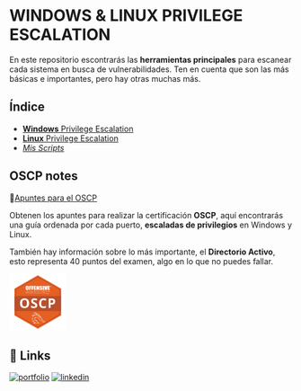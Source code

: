 
# **WINDOWS** & **LINUX** PRIVILEGE ESCALATION

En este repositorio escontrarás las **herramientas principales** para escanear cada sistema en busca de vulnerabilidades. 
Ten en cuenta que son las más básicas e importantes, pero hay otras muchas más.




## Índice

 - [**Windows** Privilege Escalation](https://github.com/DavidGrandeWeb/CyberTOOLS/tree/main/Windows)
 - [**Linux** Privilege Escalation](https://github.com/DavidGrandeWeb/CyberTOOLS/tree/main/Linux)
 - [*Mis Scripts*](https://github.com/DavidGrandeWeb/CyberTOOLS/tree/main/Mis%20Scripts)


## OSCP notes

🔗[Apuntes para el OSCP](https://linktodocumentation)

Obtenen los apuntes para realizar la certificación **OSCP**, aquí encontrarás una guía ordenada por cada puerto, **escaladas de privilegios** en Windows y Linux.

También hay información sobre lo más importante, el **Directorio Activo**, esto representa 40 puntos del examen, algo en lo que no puedes fallar.

<a href="http://google.es"><img src="https://raw.githubusercontent.com/DavidGrandeWeb/CyberTOOLS/main/Windows/IMG/oscp-icon.png" width="20%" height="20%"></a><br>

## 🔗 Links
[![portfolio](https://img.shields.io/badge/my_portfolio-000?style=for-the-badge&logo=ko-fi&logoColor=white)](https://davidgrandeweb.com/)
[![linkedin](https://img.shields.io/badge/linkedin-0A66C2?style=for-the-badge&logo=linkedin&logoColor=white)](https://www.linkedin.com/in/david-grande-garc%C3%ADa-4586b1255/)

